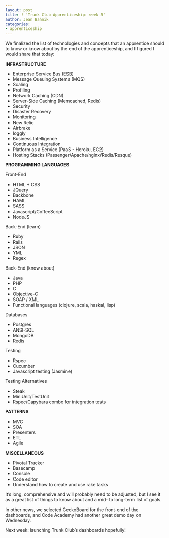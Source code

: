 ```yaml
---
layout: post
title: ! 'Trunk Club Apprenticeship: week 5'
author: Jean Bahnik
categories:
- apprenticeship
---
```

We finalized the list of technologies and concepts that an apprentice should to know or know about by the end of the apprenticeship, and I figured I would share that today:

<!-- more -->

__INFRASTRUCTURE__

- Enterprise Service Bus (ESB)
- Message Queuing Systems (MQS)
- Scaling
- Profiling
- Network Caching (CDN)
- Server-Side Caching (Memcached, Redis)
- Security
- Disaster Recovery
- Monitoring
- New Relic
- Airbrake
- loggly
- Business Intelligence
- Continuous Integration
- Platform as a Service (PaaS - Heroku, EC2)
- Hosting Stacks (Passenger/Apache/nginx/Redis/Resque)

__PROGRAMMING LANGUAGES__

Front-End

- HTML + CSS
- JQuery
- Backbone
- HAML
- SASS
- Javascript/CoffeeScript
- NodeJS

Back-End (learn)

- Ruby
- Rails
- JSON
- YML
- Regex

Back-End (know about)

- Java
- PHP
- C
- Objective-C
- SOAP / XML
- Functional languages (clojure, scala, haskal, lisp)

Databases

- Postgres
- ANSI-SQL
- MongoDB
- Redis

Testing

- Rspec
- Cucumber
- Javascript testing (Jasmine)

Testing Alternatives

- Steak
- MiniUnit/TestUnit
- Rspec/Capybara combo for integration tests

__PATTERNS__

- MVC
- SOA
- Presenters
- ETL
- Agile

__MISCELLANEOUS__

- Pivotal Tracker
- Basecamp
- Console
- Code editor
- Understand how to create and use rake tasks

It’s long, comprehensive and will probably need to be adjusted, but I see it as a great list of things to know about and a mid- to long-term list of goals.

In other news, we selected GeckoBoard for the front-end of the dashboards, and Code Academy had another great demo day on Wednesday.

Next week: launching Trunk Club’s dashboards hopefully!
